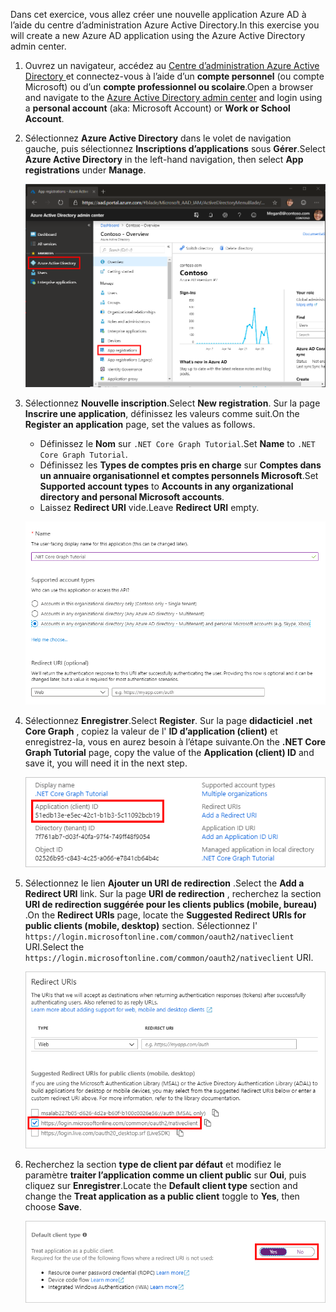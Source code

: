 <!-- markdownlint-disable MD002 MD041 -->

<span data-ttu-id="68f2a-101">Dans cet exercice, vous allez créer une nouvelle application Azure AD à l’aide du centre d’administration Azure Active Directory.</span><span class="sxs-lookup"><span data-stu-id="68f2a-101">In this exercise you will create a new Azure AD application using the Azure Active Directory admin center.</span></span>

1. <span data-ttu-id="68f2a-102">Ouvrez un navigateur, accédez au [Centre d’administration Azure Active Directory ](https://aad.portal.azure.com) et connectez-vous à l’aide d’un **compte personnel** (ou compte Microsoft) ou d’un **compte professionnel ou scolaire**.</span><span class="sxs-lookup"><span data-stu-id="68f2a-102">Open a browser and navigate to the [Azure Active Directory admin center](https://aad.portal.azure.com) and login using a **personal account** (aka: Microsoft Account) or **Work or School Account**.</span></span>

1. <span data-ttu-id="68f2a-103">Sélectionnez **Azure Active Directory** dans le volet de navigation gauche, puis sélectionnez **Inscriptions d’applications** sous **Gérer**.</span><span class="sxs-lookup"><span data-stu-id="68f2a-103">Select **Azure Active Directory** in the left-hand navigation, then select **App registrations** under **Manage**.</span></span>

    ![<span data-ttu-id="68f2a-104">Capture d’écran des inscriptions d’application</span><span class="sxs-lookup"><span data-stu-id="68f2a-104">A screenshot of the App registrations</span></span> ](./images/aad-portal-app-registrations.png)

1. <span data-ttu-id="68f2a-105">Sélectionnez **Nouvelle inscription**.</span><span class="sxs-lookup"><span data-stu-id="68f2a-105">Select **New registration**.</span></span> <span data-ttu-id="68f2a-106">Sur la page **Inscrire une application**, définissez les valeurs comme suit.</span><span class="sxs-lookup"><span data-stu-id="68f2a-106">On the **Register an application** page, set the values as follows.</span></span>

    - <span data-ttu-id="68f2a-107">Définissez le **Nom** sur `.NET Core Graph Tutorial`.</span><span class="sxs-lookup"><span data-stu-id="68f2a-107">Set **Name** to `.NET Core Graph Tutorial`.</span></span>
    - <span data-ttu-id="68f2a-108">Définissez les **Types de comptes pris en charge** sur **Comptes dans un annuaire organisationnel et comptes personnels Microsoft**.</span><span class="sxs-lookup"><span data-stu-id="68f2a-108">Set **Supported account types** to **Accounts in any organizational directory and personal Microsoft accounts**.</span></span>
    - <span data-ttu-id="68f2a-109">Laissez **Redirect URI** vide.</span><span class="sxs-lookup"><span data-stu-id="68f2a-109">Leave **Redirect URI** empty.</span></span>

    ![Capture d’écran de la page inscrire une application](./images/aad-register-an-app.png)

1. <span data-ttu-id="68f2a-111">Sélectionnez **Enregistrer**.</span><span class="sxs-lookup"><span data-stu-id="68f2a-111">Select **Register**.</span></span> <span data-ttu-id="68f2a-112">Sur la page **didacticiel .net Core Graph** , copiez la valeur de l' **ID d’application (client)** et enregistrez-la, vous en aurez besoin à l’étape suivante.</span><span class="sxs-lookup"><span data-stu-id="68f2a-112">On the **.NET Core Graph Tutorial** page, copy the value of the **Application (client) ID** and save it, you will need it in the next step.</span></span>

    ![Capture d’écran de l’ID d’application de la nouvelle inscription de l’application](./images/aad-application-id.png)

1. <span data-ttu-id="68f2a-114">Sélectionnez le lien **Ajouter un URI de redirection** .</span><span class="sxs-lookup"><span data-stu-id="68f2a-114">Select the **Add a Redirect URI** link.</span></span> <span data-ttu-id="68f2a-115">Sur la page **URI de redirection** , recherchez la section **URI de redirection suggérée pour les clients publics (mobile, bureau)** .</span><span class="sxs-lookup"><span data-stu-id="68f2a-115">On the **Redirect URIs** page, locate the **Suggested Redirect URIs for public clients (mobile, desktop)** section.</span></span> <span data-ttu-id="68f2a-116">Sélectionnez l' `https://login.microsoftonline.com/common/oauth2/nativeclient` URI.</span><span class="sxs-lookup"><span data-stu-id="68f2a-116">Select the `https://login.microsoftonline.com/common/oauth2/nativeclient` URI.</span></span>

    ![Capture d’écran de la page des URI de redirection](./images/aad-redirect-uris.png)

1. <span data-ttu-id="68f2a-118">Recherchez la section **type de client par défaut** et modifiez le paramètre **traiter l’application comme un client public** sur **Oui**, puis cliquez sur **Enregistrer**.</span><span class="sxs-lookup"><span data-stu-id="68f2a-118">Locate the **Default client type** section and change the **Treat application as a public client** toggle to **Yes**, then choose **Save**.</span></span>

    ![Capture d’écran de la section type de client par défaut](./images/aad-default-client-type.png)

